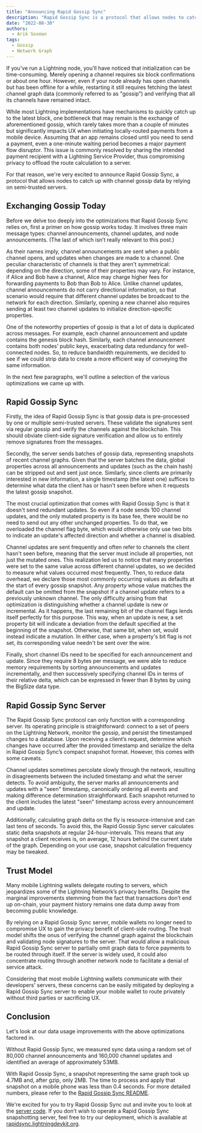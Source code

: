 ```yaml
---
title: "Announcing Rapid Gossip Sync"
description: "Rapid Gossip Sync is a protocol that allows nodes to catch up with channel gossip data by relying on semi-trusted servers."
date: "2022-08-30"
authors:
  - Arik Sosman
tags:
  - Gossip 
  - Network Graph 
--- 
```


If you've run a Lightning node, you'll have noticed that initialization can be time-consuming. Merely opening a channel requires six block confirmations or about one hour. However, even if your node already has open channels but has been offline for a while, restarting it still requires fetching the latest channel graph data (commonly referred to as "gossip”) and verifying that all its channels have remained intact.

While most Lightning implementations have mechanisms to quickly catch up to the latest block, one bottleneck that may remain is the exchange of aforementioned gossip, which rarely takes more than a couple of minutes but significantly impacts UX when initiating locally-routed payments from a mobile device. Assuming that an app remains closed until you need to send a payment, even a one-minute waiting period becomes a major payment flow disruptor. This issue is commonly resolved by sharing the intended payment recipient with a Lightning Service Provider, thus compromising privacy to offload the route calculation to a server.

For that reason, we're very excited to announce Rapid Gossip Sync, a protocol that allows nodes to catch up with channel gossip data by relying on semi-trusted servers. 

## Exchanging Gossip Today

Before we delve too deeply into the optimizations that Rapid Gossip Sync relies on, first a primer on how gossip works today. It involves three main message types: channel announcements, channel updates, and node announcements. (The last of which isn’t really relevant to this post.)

As their names imply, channel announcements are sent when a public channel opens, and updates when changes are made to a channel. One peculiar characteristic of channels is that they aren't symmetrical: depending on the direction, some of their properties may vary. For instance, if Alice and Bob have a channel, Alice may charge higher fees for forwarding payments to Bob than Bob to Alice. Unlike channel updates, channel announcements do not carry directional information, so that scenario would require that different channel updates be broadcast to the network for each direction. Similarly, opening a new channel also requires sending at least two channel updates to initialize direction-specific properties.

One of the noteworthy properties of gossip is that a lot of data is duplicated across messages. For example, each channel announcement and update contains the genesis block hash. Similarly, each channel announcement contains both nodes’ public keys, exacerbating data redundancy for well-connected nodes. So, to reduce bandwidth requirements, we decided to see if we could strip data to create a more efficient way of conveying the same information. 

In the next few paragraphs, we'll outline a selection of the various optimizations we came up with. 

## Rapid Gossip Sync

Firstly, the idea of Rapid Gossip Sync is that gossip data is pre-processed by one or multiple semi-trusted servers. These validate the signatures sent via regular gossip and verify the channels against the blockchain. This should obviate client-side signature verification and allow us to entirely remove signatures from the messages.

Secondly, the server sends batches of gossip data, representing snapshots of recent channel graphs. Given that the server batches the data, global properties across all announcements and updates (such as the chain hash) can be stripped out and sent just once. Similarly, since clients are primarily interested in new information, a single timestamp (the latest one) suffices to determine what data the client has or hasn't seen before when it requests the latest gossip snapshot. 

The most crucial optimization that comes with Rapid Gossip Sync is that it doesn't send redundant updates. So even if a node sends 100 channel updates, and the only mutated property is its base fee, there would be no need to send out any other unchanged properties. To do that, we overloaded the channel flag byte, which would otherwise only use two bits to indicate an update's affected direction and whether a channel is disabled.

Channel updates are sent frequently and often refer to channels the client hasn't seen before, meaning that the server must include all properties, not just the mutated ones. This realization led us to notice that many properties were set to the same value across different channel updates, so we decided to measure what values occurred most frequently. Then, to reduce data overhead, we declare those most commonly occurring values as defaults at the start of every gossip snapshot. Any property whose value matches the default can be omitted from the snapshot if a channel update refers to a previously unknown channel. The only difficulty arising from that optimization is distinguishing whether a channel update is new or incremental. As it happens, the last remaining bit of the channel flags lends itself perfectly for this purpose. This way, when an update is new, a set property bit will indicate a deviation from the default specified at the beginning of the snapshot. Otherwise, that same bit, when set, would instead indicate a mutation. In either case, when a property's bit flag is not set, its corresponding value needn't be sent over the wire.

Finally, short channel IDs need to be specified for each announcement and update. Since they require 8 bytes per message, we were able to reduce memory requirements by sorting announcements and updates incrementally, and then successively specifying channel IDs in terms of their relative delta, which can be expressed in fewer than 8 bytes by using the BigSize data type.

## Rapid Gossip Sync Server

The Rapid Gossip Sync protocol can only function with a corresponding server. Its operating principle is straightforward: connect to a set of peers on the Lightning Network, monitor the gossip, and persist the timestamped changes to a database. Upon receiving a client’s request, determine which changes have occurred after the provided timestamp and serialize the delta in Rapid Gossip Sync’s compact snapshot format. However, this comes with some caveats. 

Channel updates sometimes percolate slowly through the network, resulting in disagreements between the included timestamp and what the server detects. To avoid ambiguity, the server marks all announcements and updates with a "seen" timestamp, canonically ordering all events and making difference determination straightforward. Each snapshot returned to the client includes the latest "seen" timestamp across every announcement and update.

Additionally, calculating graph delta on the fly is resource-intensive and can last tens of seconds. To avoid this, the Rapid Gossip Sync server calculates static delta snapshots at regular 24-hour-intervals. This means that any snapshot a client receives is, on average, 12 hours behind the current state of the graph. Depending on your use case, snapshot calculation frequency may be tweaked. 

## Trust Model

Many mobile Lightning wallets delegate routing to servers, which jeopardizes some of the Lightning Network’s privacy benefits. Despite the marginal improvements stemming from the fact that transactions don’t end up on-chain, your payment history remains one data dump away from becoming public knowledge.

By relying on a Rapid Gossip Sync server, mobile wallets no longer need to compromise UX to gain the privacy benefit of client-side routing. The trust model shifts the onus of verifying the channel graph against the blockchain and validating node signatures to the server. That would allow a malicious Rapid Gossip Sync server to partially omit graph data to force payments to be routed through itself. If the server is widely used, it could also concentrate routing through another network node to facilitate a denial of service attack.

Considering that most mobile Lightning wallets communicate with their developers' servers, these concerns can be easily mitigated by deploying a Rapid Gossip Sync server to enable your mobile wallet to route privately without third parties or sacrificing UX. 

## Conclusion

Let's look at our data usage improvements with the above optimizations factored in.

Without Rapid Gossip Sync, we measured sync data using a random set of 80,000 channel announcements and 160,000 channel updates and identified an average of approximately 53MB. 

With Rapid Gossip Sync, a snapshot representing the same graph took up 4.7MB and, after gzip, only 2MB. The time to process and apply that snapshot on a mobile phone was less than 0.4 seconds. For more detailed numbers, please refer to the [Rapid Gossip Sync README](https://github.com/lightningdevkit/rust-lightning/tree/main/lightning-rapid-gossip-sync).

We're excited for you to try Rapid Gossip Sync out and invite you to look at the [server code](https://github.com/lightningdevkit/rapid-gossip-sync-server). If you don't wish to operate a Rapid Gossip Sync snapshotting server, feel free to try our deployment, which is available at [rapidsync.lightningdevkit.org](https://rapidsync.lightningdevkit.org).

